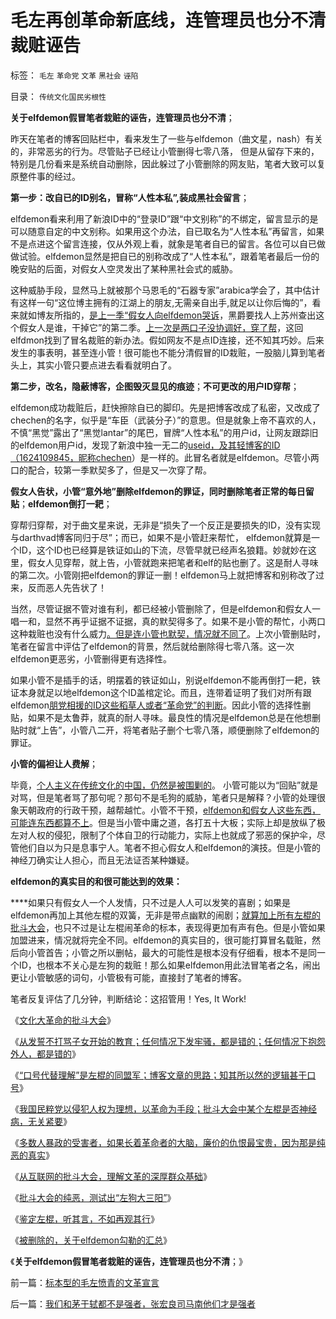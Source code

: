# 毛左再创革命新底线，连管理员也分不清裁赃诬告

标签： `毛左` `革命党` `文革` `黑社会` `诬陷` 

目录： `传统文化国民劣根性`

**关于elfdemon假冒笔者栽赃的诬告，连管理员也分不清**；

昨天在笔者的博客回贴栏中，看来发生了一些与elfdemon（曲文星，nash）有关的，非常恶劣的行为。尽管贴子已经让小管删得七零八落，
但是从留存下来的，特别是几份看来是系统自动删除，因此躲过了小管删除的网友贴，笔者大致可以复原整件事的经过。

**第一步：改自已的ID别名，冒称“人性本私”,装成黑社会留言**；

elfdemon看来利用了新浪ID中的“登录ID”跟“中文别称”的不绑定，留言显示的是可以随意自定的中文别称。如果用这个办法，自已取名为“人性本私”再留言，如果不是点进这个留言连接，仅从外观上看，就象是笔者自已的留言。各位可以自已做做试验。elfdemon显然是把自已的别称改成了“人性本私”，跟着笔者最后一份的晚安贴的后面，对假女人空灵发出了某种黑社会式的威胁。



这种威胁手段，显然马上就被那个马恩毛的“石器专家”arabica学会了，其中估计有这样一句“这位博主拥有的江湖上的朋友,无需亲自出手,就足以让你后悔的”，看来就如博友所指的，[是上一季“假女人向elfdemon哭诉](../../../2013/4/10/几个错误的自我剖析：福利，消费券和储备；.md)，黑爵要找人上苏州查出这个假女人是谁，干掉它”的第二季。[上一次是两口子没协调好，穿了帮](../../../2013/4/11/证监会肖钢可按弗里德曼的建议重开IPO.md)，这回elfdmon找到了冒名裁赃的新办法。假如网友不是点ID连接，还不知其巧妙。后来发生的事表明，甚至连小管！很可能也不能分清假冒的ID栽赃，一股脑儿算到笔者头上，其实小管只要点进去看看就明白了。

**第二步，改名，隐蔽博客，企图毁灭显见的痕迹**；**不可更改的用户ID穿帮**；

elfdemon成功裁赃后，赶快擦除自已的脚印。先是把博客改成了私密，又改成了chechen的名字，似乎是“车臣（武装分子）”的意思。但是就象上帝不喜欢的人，不慎“黑觉”露出了“黑觉lantar”的尾巴，冒牌“人性本私”的用户id，让网友跟踪旧的elfdemon用户id，发现了新浪中独一无二的[useid，及其轻博客的ID（1624109845，昵称chechen](%20http://qing.blog.sina.com.cn/u/1624109845)）是一样的。此冒名者就是elfdemon。尽管小两口的配合，较第一季默契多了，但是又一次穿了帮。

**假女人告状，小管“意外地”删除elfdemon的罪证，同时删除笔者正常的每日留贴**；**elfdemon倒打一耙**；

穿帮归穿帮，对于曲文星来说，无非是“损失了一个反正是要损失的ID，没有实现与darthvad博客同归于尽”；而已，如果不是小管赶来帮忙，
elfdemon就算是一个ID，这个ID也已经算是铁证如山的下流，尽管早就已经声名狼籍。妙就妙在这里，假女人见穿帮，就上告，小管就跑来把笔者和elf的贴也删了。这是耐人寻味的第二次。小管刚把elfdemon的罪证一删！elfdemon马上就把博客和别称改了过来，反而恶人先告状了！

当然，尽管证据不管对谁有利，都已经被小管删除了，但是elfdemon和假女人一唱一和，显然不再乎证据不证据，真的默契得多了。如果不是小管的帮忙，小两口这种栽赃也没有什么威力[。但是连小管也默契，情况就不同了](../../../2013/3/31/统治者乱镇压，民粹乌合乱革命，和革命的总设计师.md)。上次小管删贴时，笔者在留言中评估了elfdemon的背景，然后就给删除得七零八落。这一次elfdemon更恶劣，小管删得更有选择性。

如果小管不是插手的话，明摆着的铁证如山，别说elfdemon不能再倒打一耙，铁证本身就足以地elfdemon这个ID盖棺定论。而且，连带着证明了我们对所有跟elfdemon[朋党相援的ID这些稻草人或者“革命党”的判断](../../../2013/1/25/友善的稻草人意图强奸的恶意；.md)。因此小管的选择性删贴，如果不是太鲁莽，就真的耐人寻味。最良性的情况是elfdemon总是在他想删贴时就“上告”，小管八二开，将笔者贴子删个七零八落，顺便删除了elfdemon的罪证。

**小管的偏袒让人费解**；

毕竟，[个人主义在传统文化的中国，仍然是被围剿的](../../../2013/4/3/木异于林未必秀，人民群众必欲毁之.md)。
小管可能以为“回贴”就是对骂，但是笔者骂了那句呢？那句不是毛狗的威胁，笔者只是解释？小管的处理很象天朝政府的行政干预，越帮越忙。小管不干预，[elfdemon和假女人这些东西，可能连东西都算不上](../../../2013/4/29/左棍大三阳.md)。但是当小管中庸之道，各打五十大板；实际上却是放纵了极左对人权的侵犯，限制了个体自卫的行动能力，实际上也就成了邪恶的保护伞，尽管他们自以为只是息事宁人。笔者不担心假女人和elfdemon的演技。但是小管的神经刀确实让人担心，而且无法证否某种嫌疑。

**elfdemon的真实目的和很可能达到的效果：**

****如果只有假女人一个人发情，只不过是人人可以发笑的喜剧；如果是elfdemon再加上其他左棍的双簧，无非是带点幽默的闹剧；[就算加上所有左棍的批斗大会](../../../2013/4/29/鉴定左棍，听其言，不如再观其行.md)，也只不过是让左棍闹革命的标本，表现得更加有声有色。但是小管如果加盟进来，情况就将完全不同。elfdemon的真实目的，很可能打算冒名载赃，然后向小管首告；小管之所以删帖，最大的可能性是根本没有仔细看，根本不是同一个ID，也根本不关心是左狗的栽赃！那么如果elfdemon用此法冒笔者之名，闹出更让小管敏感的词句，小管极有可能，直接封了笔者的博客。

笔者反复评估了几分钟，判断结论：这招管用！Yes, It Work!

《[文化大革命的批斗大会](../../../2013/4/19/在互联网上真实体验文革的批斗大会.md)》

《[从发誓不打骂子女开始的教育；任何情况下发牢骚，都是错的；任何情况下抱怨外人，都是错的](../../../2013/4/20/教育，从发誓不打骂子女开始.md)》

《[“口号代替理解”是左棍的同盟军；博客文章的思路；知其所以然的逻辑甚于口号](../../../2013/4/21/“口号代替理解”是左棍的同盟军.md)》

《[我国民粹党以侵犯人权为理想，以革命为手段；批斗大会中某个左棍是否神经病，无关紧要](../../../2013/4/21/我国民粹“派”以侵犯人权为理想，以革命为手段.md)》

《[多数人暴政的受害者，如果长着革命者的大脑，廉价的仇恨最宝贵，因为那是纯恶的真实](../../../2013/4/21/多数人暴政的受害者，如果长着革命者的大脑.md)》

《[从互联网的批斗大会，理解文革的深厚群众基础](../../../2013/4/29/文化大革命深厚的群众基础.md)》

《[批斗大会的纯恶，测试出“左狗大三阳”](../../../2013/4/29/左棍大三阳.md)》

《[鉴定左棍，听其言，不如再观其行](../../../2013/4/29/鉴定左棍，听其言，不如再观其行.md)》

《[被删除的，关于elfdemon勾勒的汇总](../../../2013/5/13/标本型的毛左愤青的文革宣言.md)》

《**关于elfdemon假冒笔者栽赃的诬告，连管理员也分不清**；》

前一篇：[标本型的毛左愤青的文革宣言](../../../2013/5/13/标本型的毛左愤青的文革宣言.md)

后一篇：[我们和茅于轼都不是强者，张宏良司马南他们才是强者](../../../2013/5/13/我们和茅于轼都不是强者，张宏良司马南他们才是强者.md)
